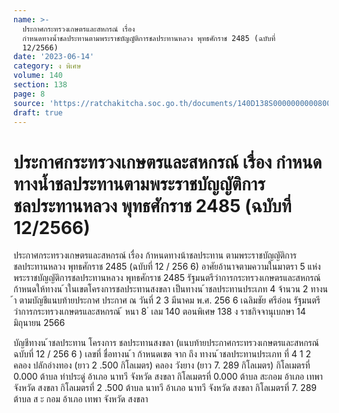 ```yaml
---
name: >-
  ประกาศกระทรวงเกษตรและสหกรณ์ เรื่อง
  กำหนดทางน้ำชลประทานตามพระราชบัญญัติการชลประทานหลวง พุทธศักราช 2485 (ฉบับที่
  12/2566)
date: '2023-06-14'
category: ง พิเศษ
volume: 140
section: 138
page: 8
source: 'https://ratchakitcha.soc.go.th/documents/140D138S0000000000800.pdf'
draft: true
---
```


# ประกาศกระทรวงเกษตรและสหกรณ์ เรื่อง กำหนดทางน้ำชลประทานตามพระราชบัญญัติการชลประทานหลวง พุทธศักราช 2485 (ฉบับที่ 12/2566)

ประกาศกระทรวงเกษตรและสหกรณ์ เรื่อง ก้าหนดทางน้าชลประทาน ตามพระราชบัญญัติการชลประทานหลวง พุทธศักราช 2485 (ฉบับที่ 12 / 256 6) อาศัยอ้านาจตามความในมาตรา 5 แห่งพระราชบัญญัติการชลประทานหลวง พุทธศักราช 2485 รัฐมนตรีว่าการกระทรวงเกษตรและสหกรณ์ ก้าหนดให้ทางน ้าในเขตโครงการชลประทานสงขลา เป็นทางน ้าชลประทานประเภท 4 จ้านวน 2 ทางน ้า ตามบัญชีแนบท้ายประกาศ ประกาศ ณ วันที่ 2 3 มีนาคม พ.ศ. 256 6 เฉลิมชัย ศรีอ่อน รัฐมนตรีว่าการกระทรวงเกษตรและสหกรณ์ ้ หนา 8 ่ เลม 140 ตอนพิเศษ 138 ง ราชกิจจานุเบกษา 14 มิถุนายน 2566

บัญชีทางน ้าชลประทาน โครงการ ชลประทานสงขลา (แนบท้ายประกาศกระทรวงเกษตรและสหกรณ์ ฉบับที่ 12 / 256 6 ) เลขที่ ชื่อทางน ้า ก้าหนดเขต จาก ถึง ทางน ้าชลประทานประเภท ที่ 4 1 2 คลอง ปลักอ่างทอง (ยาว 2 .500 กิโลเมตร) คลอง วังยาง (ยาว 7. 289 กิโลเมตร) กิโลเมตรที่ 0.000 ต้าบล ท่าประดู่ อ้าเภอ นาทวี จังหวัด สงขลา กิโลเมตรที่ 0.000 ต้าบล สะกอม อ้าเภอ เทพา จังหวัด สงขลา กิโลเมตรที่ 2 .500 ต้าบล นาทวี อ้าเภอ นาทวี จังหวัด สงขลา กิโลเมตรที่ 7. 289 ต้าบล ส ะ กอม อ้าเภอ เทพา จังหวัด สงขลา
